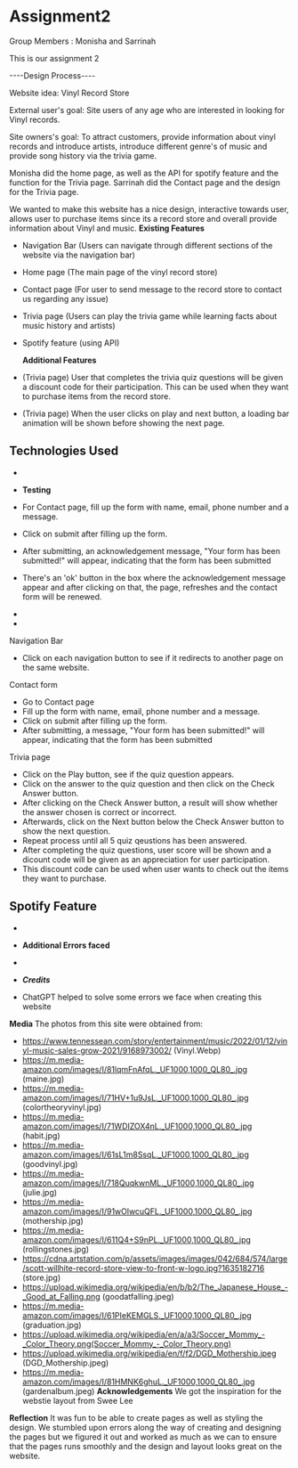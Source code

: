 # Assignment2

Group Members : Monisha and Sarrinah

This is our assignment 2

----Design Process----

Website idea: Vinyl Record Store

External user's goal: Site users of any age who are interested in looking for Vinyl records.

Site owners's goal: To attract customers, provide information about vinyl records and introduce artists, introduce different genre's of music and provide song history via the trivia game.

Monisha did the home page, as well as the API for spotify feature and the function for the Trivia page.
Sarrinah did the Contact page and the design for the Trivia page.

We wanted to make this website has a nice design, interactive towards user, allows user to purchase items since its a record store and overall provide information about Vinyl and music.
**Existing Features**

- Navigation Bar (Users can navigate through different sections of the website via the navigation bar)
- Home page (The main page of the vinyl record store)
- Contact page (For user to send message to the record store to contact us regarding any issue)
- Trivia page (Users can play the trivia game while learning facts about music history and artists)
- Spotify feature (using API)

  **Additional Features**
- (Trivia page) User that completes the trivia quiz questions will be given a discount code for their participation. This can be used when they want to purchase items from the record store.
- (Trivia page) When the user clicks on play and next button, a loading bar animation will be shown before showing the next page.

## **Technologies Used**

-
- **Testing**

- For Contact page, fill up the form with name, email, phone number and a message.
- Click on submit after filling up the form.
- After submitting, an acknowledgement message, "Your form has been submitted!" will appear, indicating that the form has been submitted
- There's an 'ok' button in the box where the acknowledgement message appear and after clicking on that, the page, refreshes and the contact form will be renewed.
-
-

Navigation Bar

- Click on each navigation button to see if it redirects to another page on the same website.

Contact form

- Go to Contact page
- Fill up the form with name, email, phone number and a message.
- Click on submit after filling up the form.
- After submitting, a message, "Your form has been submitted!" will appear, indicating that the form has been submitted

Trivia page

- Click on the Play button, see if the quiz question appears.
- Click on the answer to the quiz question and then click on the Check Answer button.
- After clicking on the Check Answer button, a result will show whether the answer chosen is correct or incorrect.
- Afterwards, click on the Next button below the Check Answer button to show the next question.
- Repeat process until all 5 quiz qeustions has been answered.
- After completing the quiz questions, user score will be shown and a dicount code will be given as an appreciation for user participation.
- This discount code can be used when user wants to check out the items they want to purchase.

## Spotify Feature

-
- **Additional Errors faced**

-
- **_Credits_**

- ChatGPT helped to solve some errors we face when creating this website

**Media**
The photos from this site were obtained from:

- https://www.tennessean.com/story/entertainment/music/2022/01/12/vinyl-music-sales-grow-2021/9168973002/ (Vinyl.Webp)
- https://m.media-amazon.com/images/I/81lqmFnAfqL._UF1000,1000_QL80_.jpg (maine.jpg)
- https://m.media-amazon.com/images/I/71HV+1u9JsL._UF1000,1000_QL80_.jpg (colortheoryvinyl.jpg)
- https://m.media-amazon.com/images/I/71WDIZOX4nL._UF1000,1000_QL80_.jpg (habit.jpg)
- https://m.media-amazon.com/images/I/61sL1m8SsqL._UF1000,1000_QL80_.jpg (goodvinyl.jpg)
- https://m.media-amazon.com/images/I/718QuqkwnML._UF1000,1000_QL80_.jpg (julie.jpg)
- https://m.media-amazon.com/images/I/91wOlwcuQFL._UF1000,1000_QL80_.jpg (mothership.jpg)
- https://m.media-amazon.com/images/I/611Q4+S9nPL._UF1000,1000_QL80_.jpg (rollingstones.jpg)
- https://cdna.artstation.com/p/assets/images/images/042/684/574/large/scott-willhite-record-store-view-to-front-w-logo.jpg?1635182716 (store.jpg)
- https://upload.wikimedia.org/wikipedia/en/b/b2/The_Japanese_House_-_Good_at_Falling.png (goodatfalling.jpeg)
- https://m.media-amazon.com/images/I/61PIeKEMGLS._UF1000,1000_QL80_.jpg (graduation.jpg)
- https://upload.wikimedia.org/wikipedia/en/a/a3/Soccer_Mommy_-_Color_Theory.png(Soccer_Mommy_-_Color_Theory.png)
- https://upload.wikimedia.org/wikipedia/en/f/f2/DGD_Mothership.jpeg (DGD_Mothership.jpeg)
- https://m.media-amazon.com/images/I/81HMNK6ghuL._UF1000,1000_QL80_.jpg (gardenalbum.jpeg)
  **Acknowledgements**
  We got the inspiration for the webstie layout from Swee Lee

**Reflection**
It was fun to be able to create pages as well as styling the design. We stumbled upon errors along the way of creating and designing the pages but we figured it out and worked as much as we can to ensure that the pages runs smoothly and the design and layout looks great on the website.
